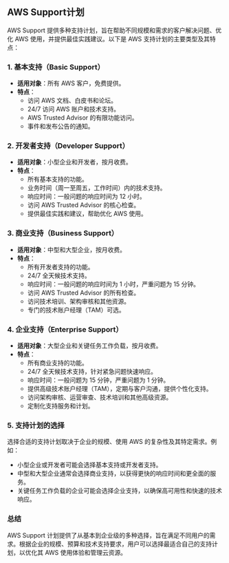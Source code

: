 ## AWS Support计划

AWS Support 提供多种支持计划，旨在帮助不同规模和需求的客户解决问题、优化 AWS 使用，并提供最佳实践建议。以下是 AWS 支持计划的主要类型及其特点：

### 1. **基本支持（Basic Support）**
- **适用对象**：所有 AWS 客户，免费提供。
- **特点**：
  - 访问 AWS 文档、白皮书和论坛。
  - 24/7 访问 AWS 账户和技术支持。
  - AWS Trusted Advisor 的有限功能访问。
  - 事件和发布公告的通知。

### 2. **开发者支持（Developer Support）**
- **适用对象**：小型企业和开发者，按月收费。
- **特点**：
  - 所有基本支持的功能。
  - 业务时间（周一至周五，工作时间）内的技术支持。
  - 响应时间：一般问题的响应时间为 12 小时。
  - 访问 AWS Trusted Advisor 的核心检查。
  - 提供最佳实践和建议，帮助优化 AWS 使用。

### 3. **商业支持（Business Support）**
- **适用对象**：中型和大型企业，按月收费。
- **特点**：
  - 所有开发者支持的功能。
  - 24/7 全天候技术支持。
  - 响应时间：一般问题的响应时间为 1 小时，严重问题为 15 分钟。
  - 访问 AWS Trusted Advisor 的所有检查。
  - 访问技术培训、架构审核和其他资源。
  - 专门的技术账户经理（TAM）可选。

### 4. **企业支持（Enterprise Support）**
- **适用对象**：大型企业和关键任务工作负载，按月收费。
- **特点**：
  - 所有商业支持的功能。
  - 24/7 全天候技术支持，针对紧急问题快速响应。
  - 响应时间：一般问题为 15 分钟，严重问题为 1 分钟。
  - 提供高级技术账户经理（TAM），定期与客户沟通，提供个性化支持。
  - 访问架构审核、运营审查、技术培训和其他高级资源。
  - 定制化支持服务和计划。

### 5. **支持计划的选择**
选择合适的支持计划取决于企业的规模、使用 AWS 的复杂性及其特定需求。例如：
- 小型企业或开发者可能会选择基本支持或开发者支持。
- 中型和大型企业通常会选择商业支持，以获得更快的响应时间和更全面的服务。
- 关键任务工作负载的企业可能会选择企业支持，以确保高可用性和快速的技术响应。

### 总结
AWS Support 计划提供了从基本到企业级的多种选择，旨在满足不同用户的需求。根据企业的规模、预算和技术支持要求，用户可以选择最适合自己的支持计划，以优化其 AWS 使用体验和管理云资源。